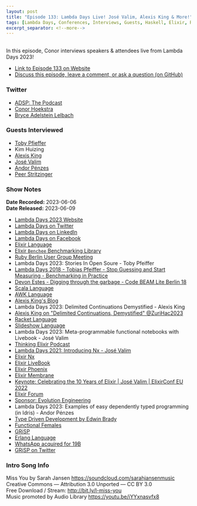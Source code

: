 ```yaml
---
layout: post
title: "Episode 133: Lambda Days Live! José Valim, Alexis King & More!"
tags: [Lambda Days, Conferences, Interviews, Guests, Haskell, Elixir, Ruby, AWK, Scala, Racket, Erlang, Functional Programming]
excerpt_separator: <!--more-->
---
```


<div id="buzzsprout-player-13007287"></div><script src="https://www.buzzsprout.com/1501960/13007287-episode-133-lambda-days-live-jose-valim-alexis-king-more.js?container_id=buzzsprout-player-13007287&player=small" type="text/javascript" charset="utf-8"></script>

<br>In this episode, Conor interviews speakers & attendees live from Lambda Days 2023!
<!--more-->

* [Link to Episode 133 on Website](https://adspthepodcast.com/2023/06/09/Episode-133.html)
* [Discuss this episode, leave a comment, or ask a question (on GitHub)](https://github.com/codereport/adsp2/discussions/24)

### Twitter
 
* [ADSP: The Podcast](https://twitter.com/adspthepodcast)
* [Conor Hoekstra](https://twitter.com/code_report)
* [Bryce Adelstein Lelbach](https://twitter.com/blelbach)

### Guests Interviewed

* [Toby Pfieffer](https://twitter.com/PragTob)
* Kim Huizing
* [Alexis King](https://twitter.com/lexi_lambda)
* [José Valim](https://twitter.com/josevalim)
* [Andor Pénzes](https://twitter.com/sverien)
* [Peer Stritzinger](https://twitter.com/peerstr)

### Show Notes
 
**Date Recorded:** 2023-06-06 <br>
**Date Released:** 2023-06-09

* [Lambda Days 2023 Website](https://www.lambdadays.org/lambdadays2023)
* [Lambda Days on Twitter](https://twitter.com/LambdaDays)
* [Lambda Days on LinkedIn](https://www.linkedin.com/company/lambda-days/)
* [Lambda Days on Facebook](https://www.facebook.com/lambdadays/)
* [Elixir Language](https://elixir-lang.org/)
* [Elixir `Benchee` Benchmarking Library](https://github.com/bencheeorg/benchee)
* [Ruby Berlin User Group Meeting](https://www.rug-b.de/)
* Lambda Days 2023: Stories In Open Soure - Toby Pfeiffer
* [Lambda Days 2018 - Tobias Pfeiffer - Stop Guessing and Start Measuring - Benchmarking in Practice](https://www.youtube.com/watch?v=KSrImdsfjL4)
* [Devon Estes - Digging through the garbage - Code BEAM Lite Berlin 18](https://www.youtube.com/watch?v=aqLujfzvUgM)
* [Scala Language](https://www.scala-lang.org/)
* [AWK Language](https://en.wikipedia.org/wiki/AWK)
* [Alexis King's Blog](https://lexi-lambda.github.io/)
* Lambda Days 2023: Delimited Continuations Demystified - Alexis King
* [Alexis King on "Delimited Continuations, Demystified" @ZuriHac2023](https://www.youtube.com/watch?v=DRFsodbxHQo)
* [Racket Language](https://racket-lang.org/)
* [Slideshow Language](https://docs.racket-lang.org/slideshow/)
* Lambda Days 2023: Meta-programmable functional notebooks with Livebook - José Valim
* [Thinking Elixir Podcast](https://podcast.thinkingelixir.com/)
* [Lambda Days 2021: Introducing Nx - José Valim](https://www.youtube.com/watch?v=fPKMmJpAGWc)
* [Elixir Nx](https://github.com/elixir-nx/nx)
* [Elixir LiveBook](https://livebook.dev/)
* [Elixir Phoenix](https://www.phoenixframework.org/)
* [Elixir Membrane](https://membrane.stream/)
* [Keynote: Celebrating the 10 Years of Elixir \| José Valim \| ElixirConf EU 2022](https://www.youtube.com/watch?v=Jf5Hsa1KOc8)
* [Elixir Forum](https://elixirforum.com/)
* [Sponsor: Evolution Engineering](https://www.evolution.com/)
* Lambda Days 2023: Examples of easy dependently typed programming (in Idris) - Andor Pénzes
* [Type Driven Development by Edwin Brady](https://www.perlego.com/book/1469044/typedriven-development-with-idris-pdf)
* [Functional Females](https://www.linkedin.com/company/functional-females)
* [GRiSP](https://www.grisp.org/)
* [Erlang Language](https://www.erlang.org/)
* [WhatsApp acquired for 19B](https://www.forbes.com/sites/parmyolson/2014/10/06/facebook-closes-19-billion-whatsapp-deal/)
* [GRiSP on Twitter](https://twitter.com/grisporg?lang=en)

### Intro Song Info
 
Miss You by Sarah Jansen https://soundcloud.com/sarahjansenmusic<br>
Creative Commons — Attribution 3.0 Unported — CC BY 3.0<br>
Free Download / Stream: http://bit.ly/l-miss-you<br>
Music promoted by Audio Library https://youtu.be/iYYxnasvfx8<br>
